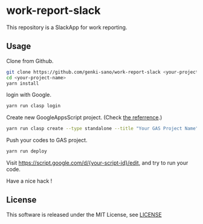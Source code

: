 # work-report-slack

This repository is a SlackApp for work reporting.

## Usage

Clone from Github.

```zsh
git clone https://github.com/genki-sano/work-report-slack <your-project-name>
cd <your-project-name>
yarn install
```

login with Google.

```zsh
yarn run clasp login
```

Create new GoogleAppsScript project. (Check [the referrence](https://github.com/google/clasp#create).)

```zsh
yarn run clasp create --type standalone --title "Your GAS Project Name" --rootDir ./dist
```

Push your codes to GAS project.

```zsh
yarn run deploy
```

Visit https://script.google.com/d/{your-script-id}/edit, and try to run your code.

Have a nice hack !

## License

This software is released under the MIT License, see [LICENSE](LICENSE)

